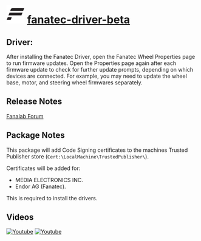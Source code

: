 # <img src="https://raw.githubusercontent.com/javydekoning/chocolatey-fanatec-packages/master/fanatec-driver-beta/icon.png" width="48" height="48"/> [fanatec-driver-beta](https://chocolatey.org/packages/fanatec-driver-beta)

## Driver:

After installing the Fanatec Driver, open the Fanatec Wheel Properties page to run firmware updates.
Open the Properties page again after each firmware update to check for further update prompts,
depending on which devices are connected. For example, you may need to update the wheel base,
motor, and steering wheel firmwares separately.

## Release Notes

[Fanalab Forum](https://forum.fanatec.com/categories/beta-drivers)

## Package Notes

This package will add Code Signing certificates to the machines Trusted Publisher store (`Cert:\LocalMachine\TrustedPublisher\`).

Certificates will be added for: 

- MEDIA ELECTRONICS INC.
- Endor AG (Fanatec).

This is required to install the drivers.

## Videos

[![Youtube](https://img.youtube.com/vi/gSgOEJTxIC4/0.jpg)](https://www.youtube.com/watch?v=gSgOEJTxIC4)
[![Youtube](https://img.youtube.com/vi/bOSRtvc4Lks/0.jpg)](https://www.youtube.com/watch?v=bOSRtvc4Lks)